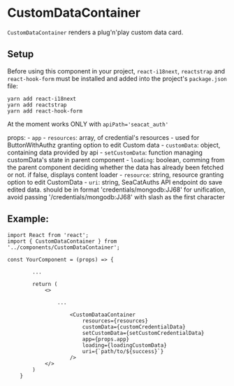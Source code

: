 # CustomDataContainer


`CustomDataContainer` renders a plug'n'play custom data card.


## Setup

Before using this component in your project, `react-i18next`, `reactstrap` and `react-hook-form` must be installed and added into the project's `package.json` file:

```
yarn add react-i18next
yarn add reactstrap
yarn add react-hook-form
```

At the moment works ONLY with `apiPath='seacat_auth'`


props:
    - `app`
    - `resources`: array, of credential's resources - used for ButtonWithAuthz granting option to edit Custom data
    - `customData`: object, containing data provided by api
    - `setCustomData`: function managing customData's state in parent component
    - `loading`: boolean, comming from the parent component deciding whether the data has already been fetched or not. if false, displays content loader
    - `resource`: string, resource granting option to edit CustomData
    - `uri`: string, SeaCatAuths API endpoint do save edited data. should be in format 'credentials/mongodb:JJ68' for unification, avoid passing '/credentials/mongodb:JJ68' with slash as the first character


## Example:

```
import React from 'react';
import { CustomDataContainer } from '../components/CustomDataContainer';

const YourComponent = (props) => {

        ...

		return (
            <>

                ...

                    <CustomDataaContainer
						resources={resources}
						customData={customCredentialData}
						setCustomData={setCustomCredentialData}
						app={props.app}
						loading={loadingCustomData}
						uri={`path/to/${success}`}
					/>
            </>
		)
    } 
```
